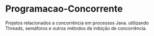 # Programacao-Concorrente
Projetos relacionados a concorrência em processos Java. utilizando Threads, semáforos e outros métodos de inibição de concorrência.
